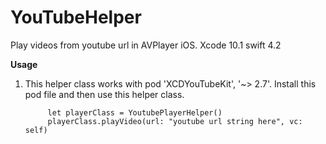 # YouTubeHelper
Play videos from youtube url in AVPlayer iOS. Xcode 10.1 swift 4.2

**Usage**

1. This helper class works with pod 'XCDYouTubeKit', '~> 2.7'. Install this pod file and then use this helper class.

            let playerClass = YoutubePlayerHelper()
            playerClass.playVideo(url: "youtube url string here", vc: self)
